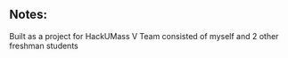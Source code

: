 ## Notes:
Built as a project for HackUMass V
Team consisted of myself and 2 other freshman students
